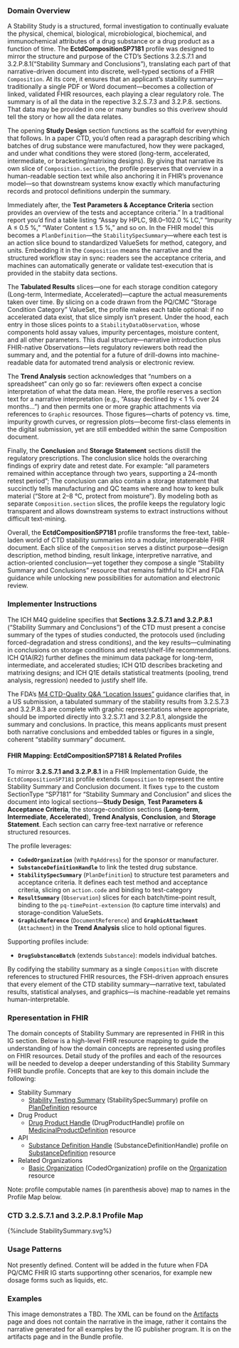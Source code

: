 ### Domain Overview
A Stability Study is a structured, formal investigation to continually evaluate the physical, chemical, biological, microbiological, biochemical, and immunochemical attributes of a drug substance or a drug product  as a function of time.  The **EctdCompositionSP7181** profile was designed to mirror the structure and purpose of the CTD’s Sections 3.2.S.7.1 and 3.2.P.8.1(“Stability Summary and Conclusions”), translating each part of that narrative-driven document into discrete, well-typed sections of a FHIR `Composition`. At its core, it ensures that an applicant’s stability summary—traditionally a single PDF or Word document—becomes a collection of linked, validated FHIR resources, each playing a clear regulatory role.  The summary is of all the data in the repective 3.2.S.7.3 and 3.2.P.8. sections.  That data may be provided in one or many bundles so this overivew should tell the story or how all the data relates.

The opening **Study Design** section functions as the scaffold for everything that follows. In a paper CTD, you’d often read a paragraph describing which batches of drug substance were manufactured, how they were packaged, and under what conditions they were stored (long-term, accelerated, intermediate, or bracketing/matrixing designs). By giving that narrative its own slice of `Composition.section`, the profile preserves that overview in a human-readable section text while also anchoring it in FHIR’s provenance model—so that downstream systems know exactly which manufacturing records and protocol definitions underpin the summary.

Immediately after, the **Test Parameters & Acceptance Criteria** section provides an overview of the tests and acceptance criteria.” In a traditional report you’d find a table listing “Assay by HPLC, 98.0–102.0 % LC,” “Impurity A ≤ 0.5 %,” “Water Content ≤ 1.5 %,” and so on. In the FHIR model this becomes a `PlanDefinition`—the `StabilitySpecSummary`—where each test is an action slice bound to standardized ValueSets for method, category, and units. Embedding it in the `Composition` means the narrative and the structured workflow stay in sync: readers see the acceptance criteria, and machines can automatically generate or validate test-execution that is provided in the stabiity data sections.

The **Tabulated Results** slices—one for each storage condition category (Long-term, Intermediate, Accelerated)—capture the actual measurements taken over time. By slicing on a code drawn from the PQ/CMC “Storage Condition Category” ValueSet, the profile makes each table optional: if no accelerated data exist, that slice simply isn’t present. Under the hood, each entry in those slices points to a `StabilityDataObservation`, whose components hold assay values, impurity percentages, moisture content, and all other parameters. This dual structure—narrative introduction plus FHIR-native Observations—lets regulatory reviewers both read the summary and, and the potential for a future of drill-downs into machine-readable data for automated trend analysis or electronic review.

The **Trend Analysis** section acknowledges that “numbers on a spreadsheet” can only go so far: reviewers often expect a concise interpretation of what the data mean. Here, the profile reserves a section text for a narrative interpretation (e.g., “Assay declined by < 1 % over 24 months…”) and then permits one or more graphic attachments via references to `Graphic` resources. Those figures—charts of potency vs. time, impurity growth curves, or regression plots—become first-class elements in the digital submission, yet are still embedded within the same Composition document.

Finally, the **Conclusion** and **Storage Statement** sections distill the regulatory prescriptions. The conclusion slice holds the overarching findings of expriry date and retest date.  For example: “all parameters remained within acceptance through two years, supporting a 24-month retest period”;   The conclusion can also contain a storage statement that succinctly tells manufacturing and QC teams where and how to keep bulk material (“Store at 2–8 °C, protect from moisture”). By modeling both as separate `Composition.section` slices, the profile keeps the regulatory logic transparent and allows downstream systems to extract instructions without difficult text-mining.

Overall, the **EctdCompositionSP7181** profile transforms the free-text, table-laden world of CTD stability summaries into a modular, interoperable FHIR document. Each slice of the `Composition` serves a distinct purpose—design description, method binding, result linkage, interpretive narrative, and action-oriented conclusion—yet together they compose a single “Stability Summary and Conclusions” resource that remains faithful to ICH and FDA guidance while unlocking new possibilities for automation and electronic review.

### Implementer Instructions

The ICH M4Q guideline specifies that **Sections 3.2.S.7.1 and 3.2.P.8.1** (“Stability Summary and Conclusions”) of the CTD must present a concise summary of the types of studies conducted, the protocols used (including forced-degradation and stress conditions), and the key results—culminating in conclusions on storage conditions and retest/shelf-life recommendations. ICH Q1A(R2) further defines the minimum data package for long-term, intermediate, and accelerated studies; ICH Q1D describes bracketing and matrixing designs; and ICH Q1E details statistical treatments (pooling, trend analysis, regression) needed to justify shelf life.

The FDA’s [M4 CTD-Quality Q&A “Location Issues”](https://www.fda.gov/regulatory-information/search-fda-guidance-documents/m4-ctd-quality-questions-and-answers-location-issues) guidance clarifies that, in a US submission, a tabulated summary of the stability results from 3.2.S.7.3 and 3.2.P.8.3  are complete with graphic representations where appropriate, should be imported directly into 3.2.S.7.1 and 3.2.P.8.1, alongside the summary and conclusions. In practice, this means applicants must present both narrative conclusions and embedded tables or figures in a single, coherent “stability summary” document.

#### FHIR Mapping: EctdCompositionSP7181 & Related Profiles

To mirror **3.2.S.7.1 and 3.2.P.8.1** in a FHIR Implementation Guide, the `EctdCompositionSP7181` profile extends `Composition` to represent the entire Stability Summary and Conclusion document. It fixes `type` to the custom SectionType “SP7181” for “Stability Summary and Conclusion” and slices the document into logical sections—**Study Design**, **Test Parameters & Acceptance Criteria**, the storage-condition sections (**Long-term**, **Intermediate**, **Accelerated**), **Trend Analysis**, **Conclusion**, and **Storage Statement**. Each section can carry free-text narrative or reference structured resources.

The profile leverages:

- **`CodedOrganization`** (with `PqAddress`) for the sponsor or manufacturer.  
- **`SubstanceDefinitionHandle`** to link the tested drug substance.  
- **`StabilitySpecSummary`** (`PlanDefinition`) to structure test parameters and acceptance criteria. It defines each test method and acceptance criteria, slicing on `action.code` and binding to test-category 
- **`ResultSummary`** (`Observation`) slices for each batch/time-point result, binding to the `pq-timePoint-extension` (to capture time intervals) and storage-condition ValueSets.  
- **`GraphicReference`** (`DocumentReference`) and **`GraphicAttachment`** (`Attachment`) in the **Trend Analysis** slice to hold optional figures.

Supporting profiles include:

- **`DrugSubstanceBatch`** (extends `Substance`): models individual batches.  

By codifying the stability summary as a single `Composition` with discrete references to structured FHIR resources, the FSH-driven approach ensures that every element of the CTD stability summary—narrative text, tabulated results, statistical analyses, and graphics—is machine-readable yet remains human-interpretable.

### Rperesentation in FHIR

The domain concepts of Stability Summary are represented in FHIR in this IG section. Below is a high-level FHIR resource mapping to guide the understanding of how the domain concepts are represented using profiles on FHIR resources. Detail study of the profiles and each of the resources will be needed to develop a deeper understanding of this Stability Summary FHIR bundle profile. Concepts that are key to this domain include the following:

* Stability Summary
  * [Stability Testing Summary](StructureDefinition-pqcmc-stability-spec-summary.html) (StabilitySpecSummary) profile on [PlanDefinition](https://hl7.org/fhir/R5/plandefinition.html) resource
* Drug Product
  * [Drug Product Handle](StructureDefinition-pqcmc-drug-product-handle.html) (DrugProductHandle) profile on [MedicinalProductDefinition](http://hl7.org/fhir/R5/medicinalproductdefinition.html) resource
* API 
  * [Substance Definition Handle](StructureDefinition-pqcmc-routine-drug-substance.html) (SubstanceDefinitionHandle) profile on [SubstanceDefinition](http://hl7.org/fhir/R5/substancedefinition.html) resource
* Related Organizations
  * [Basic Organization](StructureDefinition-cmc-organization.html) (CodedOrganization) profile on the [Organization](http://hl7.org/fhir/R5/organization.html) resource

Note: profile computable names (in parenthesis above) map to names in the Profile Map below.

### CTD 3.2.S.7.1 and 3.2.P.8.1 Profile Map

<div>{%include StabilitySummary.svg%}</div>

### Usage Patterns

Not presently defined. Content will be added in the future when FDA PQ/CMC FHIR IG starts supportinng other scenarios, for example new dosage forms such as liquids, etc.

### Examples

This image demonstrates a TBD. The XML can be found on the [Artifacts](artifacts.html) page and does not contain the narrative in the image, rather it contains the narrative generated for all examples by the IG publisher program. It is on the artifacts page and in the Bundle profile.